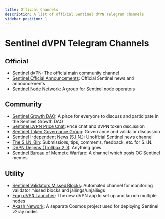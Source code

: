 ```yaml
---
title: Official Channels
description: A list of official Sentinel dVPN Telegram channels 
sidebar_position: 1
---
```


# Sentinel dVPN Telegram Channels

## Official

- [Sentinel dVPN](https://t.me/sentinel_co): The official main community channel
- [Sentinel Official Announcements](https://t.me/Sentinel_Announcements): Official Sentinel news and announcements
- [Sentinel Node Network](https://t.me/SentinelNodeNetwork): A group for Sentinel node operators

## Community

- [Sentinel Growth DAO](https://t.me/SentinelGrowthDAO): A place for everyone to discuss and participate in the Sentinel Growth DAO
- [Sentinel DVPN Price Chat](https://t.me/dvpnpricediscussion): Price chat and DVPN token discussion
- [Sentinel Token Governance Group](https://t.me/SentinelGov): Governance and validator discussion
- [Sentinel Independent News (S.I.N.)](https://t.me/sentinel_independent): Unofficial Sentinel news channel
- [The S.I.N. Bin](https://t.me/the_sinbin): Submissions, tips, comments, feedback, etc. for S.I.N.
- [DVPN Degens (Trollbox 2.0)](https://t.me/dvpndegen): Anything goes
- [Sentinel Bureau of Memetic Warfare](https://t.me/Sentinelmemewar): A channel which posts OC Sentinel memes

## Utility

- [Sentinel Validators Missed Blocks](https://t.me/sentinel_missed): Automated channel for monitoring validator missed blocks and jailings/unjailings
- [Frog dVPN Launcher](https://t.me/froglauncher): The new dVPN app to set up and launch multiple nodes
- [Akash Network](https://t.me/AkashNW): A separate Cosmos project used for deploying Sentinel v2ray nodes